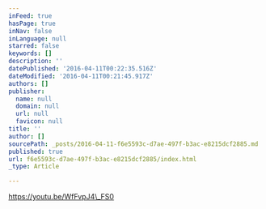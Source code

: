 ```yaml
---
inFeed: true
hasPage: true
inNav: false
inLanguage: null
starred: false
keywords: []
description: ''
datePublished: '2016-04-11T00:22:35.516Z'
dateModified: '2016-04-11T00:21:45.917Z'
authors: []
publisher:
  name: null
  domain: null
  url: null
  favicon: null
title: ''
author: []
sourcePath: _posts/2016-04-11-f6e5593c-d7ae-497f-b3ac-e8215dcf2885.md
published: true
url: f6e5593c-d7ae-497f-b3ac-e8215dcf2885/index.html
_type: Article

---
```

https://youtu.be/WfFvpJ4\_FS0